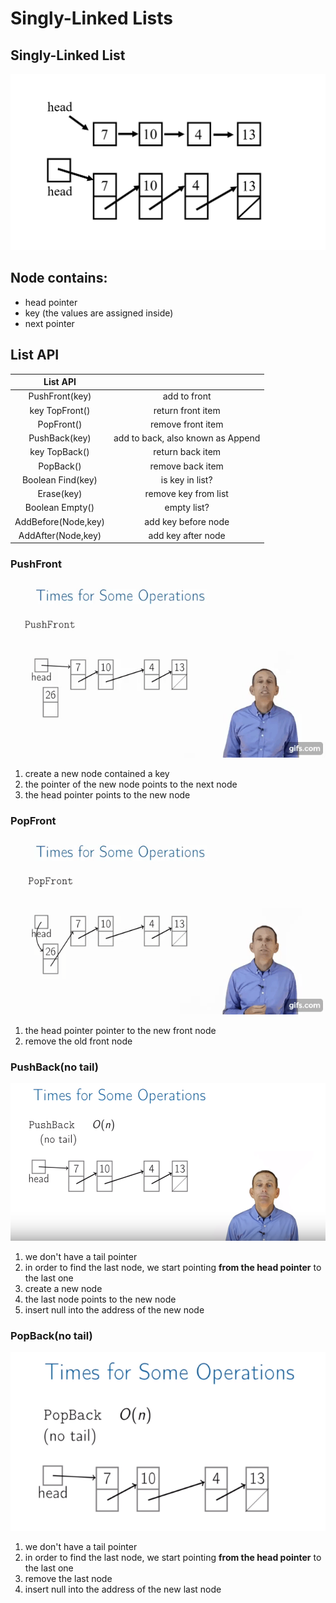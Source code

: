 # Singly-Linked Lists
## Singly-Linked List

![](pics/linkedlist1.png)
## Node contains:
   + head pointer
   + key (the values are assigned inside)
   + next pointer

## List API
| List API|                |
|:---:|:---:|
|PushFront(key)|add to front|
|key TopFront()|return front item|
|PopFront()|remove front item|
|PushBack(key)|add to back, also known as Append|
|key TopBack()|return back item|
|PopBack()|remove back item|
|Boolean Find(key)|is key in list?|
|Erase(key)|remove key from list|
|Boolean Empty()|empty list?|
|AddBefore(Node,key)|add key before node|
|AddAfter(Node,key)|add key after node|

### PushFront

![](pics/PushFront.gif)

   1. create a new node contained a key 
   2. the pointer of the new node points to the next node
   3. the head pointer points to the new node
   
### PopFront

![](pics/popfront.gif)

   1. the head pointer pointer to the new front node
   2. remove the old front node
   
### PushBack(no tail)

![](pics/PushFront(notail).png)

   1. we don't have a tail pointer
   2. in order to find the last node, we start pointing **from the head pointer** to the last one
   3. create a new node
   4. the last node points to the new node
   5. insert null into the address of the new node
   
### PopBack(no tail)

![](pics/popback.png)

   1. we don't have a tail pointer
   2. in order to find the last node, we start pointing **from the head pointer** to the last one
   3. remove the last node
   4. insert null into the address of the new last node
